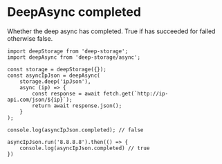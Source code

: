 # DeepAsync completed

Whether the deep async has completed. True if has succeeded for failed otherwise false.

    import deepStorage from 'deep-storage';
    import deepAsync from 'deep-storage/async';

    const storage = deepStorage({});
    const asyncIpJson = deepAsync(
        storage.deep('ipJson'),
        async (ip) => {
            const response = await fetch.get(`http://ip-api.com/json/${ip}`);
            return await response.json();
        }
    );

    console.log(asyncIpJson.completed); // false

    asyncIpJson.run('8.8.8.8').then(() => {
        console.log(asyncIpJson.completed) // true
    })



